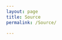 ```yaml
---
layout: page
title: Source
permalink: /Source/

---
```


<ul class="github clearfix">

</ul>
<!-- HTML to write -->

<div class="clearfix"></div>


<script src="/assets/js/geopattern.min.js">
	
</script>	
<script type="text/javascript">
$(document).ready(function(){

	$.ajax({
		'type':'get',
		'dataType':'text',
		'url':'https://api.github.com/users/zhenyangjiang/repos?type=owner',
		success:function(data){
			datas =eval("("+data+")");

			$.each(datas,function(){
					Item =
					'<li style="padding:0px 0px" class="col-sm-6 col-md-4 col-lg-3 list"><a class="geopattern  svg-img" data-pattern-id="'+this['name']+'"href="'+this['html_url']+'"><h3><a>'+this['name']+'</a></h3></a><p  class="row  center"><i class="icon-random"></i> '+this['forks_count']+'&nbsp<strong>forks</strong> &nbsp&nbsp<i class=" icon-star-empty"></i>&nbsp'+this['stargazers_count']+'&nbsp<strong>stars</strong></p><div><p class=" center" >'+this['description']+'</p></div><p class="row  center" data-toggle="tooltip"data-original-title="Tooltip on top" data-placement="top"><i class="icon-time"></i>&nbsp'+this['updated_at']+'&nbsp<strong></strong></p></div></li>';
				$('.github').append(Item); 
				$('.geopattern').each(function(){
		            var pattern = GeoPattern.generate($(this).data('pattern-id'));
					$(this).css('background-image', pattern.toDataUrl());
	            });
			});  
		}
	})	
$(function () {
  $('[data-toggle="tooltip"]').tooltip()
})
})
	
</script>
